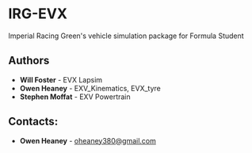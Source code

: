 # IRG-EVX
Imperial Racing Green's vehicle simulation package for Formula Student

## Authors

* **Will Foster** - EVX Lapsim
* **Owen Heaney** - EXV_Kinematics, EVX_tyre
* **Stephen Moffat** - EXV Powertrain

## Contacts:

* **Owen Heaney** - oheaney380@gmail.com

